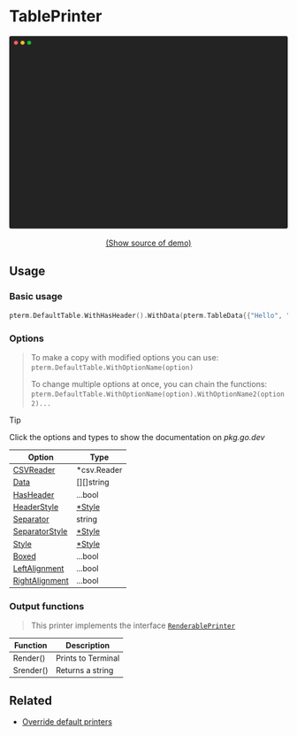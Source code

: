 # TablePrinter

<!-- 
Replace all of the following strings with the current printer.
     table Table TablePrinter DefaultTable
-->

![TablePrinter Example](https://raw.githubusercontent.com/pterm/pterm/master/_examples/table/animation.svg)

<p align="center"><a href="https://github.com/pterm/pterm/blob/master/_examples/table/main.go" target="_blank">(Show source of demo)</a></p>


## Usage

### Basic usage

```go
pterm.DefaultTable.WithHasHeader().WithData(pterm.TableData{{"Hello", "World"}}).Render()
```

### Options

> To make a copy with modified options you can use:
> `pterm.DefaultTable.WithOptionName(option)`
>
> To change multiple options at once, you can chain the functions:
> `pterm.DefaultTable.WithOptionName(option).WithOptionName2(option2)...`

> [!TIP]
> Click the options and types to show the documentation on _pkg.go.dev_

|Option|Type|
|------|----|
|[CSVReader](https://pkg.go.dev/github.com/pterm/pterm#TablePrinter.WithCSVReader)|*csv.Reader|
|[Data](https://pkg.go.dev/github.com/pterm/pterm#TablePrinter.WithData)|[][]string|
|[HasHeader](https://pkg.go.dev/github.com/pterm/pterm#TablePrinter.WithHasHeader)|...bool|
|[HeaderStyle](https://pkg.go.dev/github.com/pterm/pterm#TablePrinter.WithHeaderStyle)|[*Style](https://pkg.go.dev/github.com/pterm/pterm#Style)|
|[Separator](https://pkg.go.dev/github.com/pterm/pterm#TablePrinter.WithSeparator)|string|
|[SeparatorStyle](https://pkg.go.dev/github.com/pterm/pterm#TablePrinter.WithSeparatorStyle)|[*Style](https://pkg.go.dev/github.com/pterm/pterm#Style)|
|[Style](https://pkg.go.dev/github.com/pterm/pterm#TablePrinter.WithStyle)|[*Style](https://pkg.go.dev/github.com/pterm/pterm#Style)|
|[Boxed](https://pkg.go.dev/github.com/pterm/pterm#TablePrinter.WithBoxed)|...bool|
|[LeftAlignment](https://pkg.go.dev/github.com/pterm/pterm#TablePrinter.WithLeftAlignment)|...bool|
|[RightAlignment](https://pkg.go.dev/github.com/pterm/pterm#TablePrinter.WithRightAlignment)|...bool|

### Output functions

> This printer implements the interface [`RenderablePrinter`](https://github.com/pterm/pterm/blob/master/interface_renderable_printer.go)

|Function|Description|
|------|---------|
|Render()|Prints to Terminal|
|Srender()|Returns a string|

## Related
- [Override default printers](docs/customizing/override-default-printer.md)